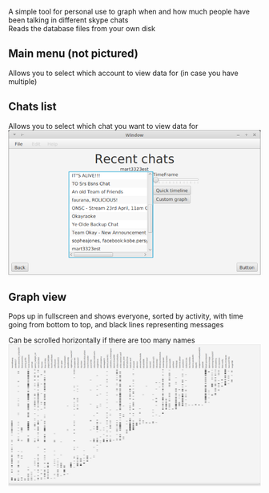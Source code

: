 A simple tool for personal use to graph when and how much people have been talking 
in different skype chats  
Reads the database files from your own disk

## Main menu (not pictured)
Allows you to select which account to view data for (in case you have multiple)

## Chats list
Allows you to select which chat you want to view data for
![](readme-images/menu2.png)

## Graph view
Pops up in fullscreen and shows everyone, sorted by activity, with time going from bottom to top, 
and black lines representing messages

Can be scrolled horizontally if there are too many names
![](readme-images/graph.png)